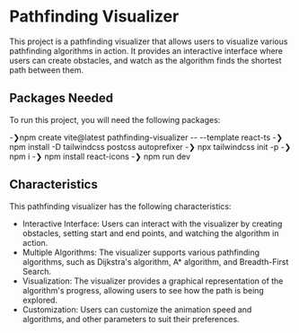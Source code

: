 # Pathfinding Visualizer

This project is a pathfinding visualizer that allows users to visualize various pathfinding algorithms in action. It provides an interactive interface where users can create obstacles, and watch as the algorithm finds the shortest path between them.

## Packages Needed

To run this project, you will need the following packages:

-❯npm create vite@latest pathfinding-visualizer -- --template react-ts
-❯ npm install -D tailwindcss postcss autoprefixer
-❯ npx tailwindcss init -p
-❯ npm i
-❯ npm install react-icons
-❯ npm run dev


## Characteristics

This pathfinding visualizer has the following characteristics:

- Interactive Interface: Users can interact with the visualizer by creating obstacles, setting start and end points, and watching the algorithm in action.
- Multiple Algorithms: The visualizer supports various pathfinding algorithms, such as Dijkstra's algorithm, A* algorithm, and Breadth-First Search.
- Visualization: The visualizer provides a graphical representation of the algorithm's progress, allowing users to see how the path is being explored.
- Customization: Users can customize the animation speed and algorithms, and other parameters to suit their preferences.


